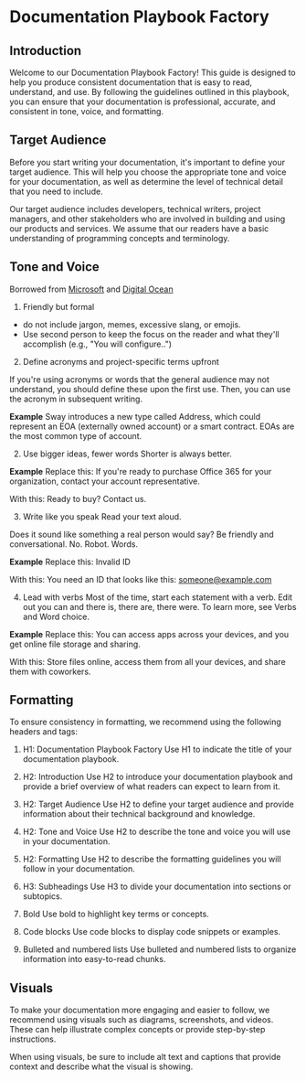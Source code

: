 # Documentation Playbook Factory

## Introduction

Welcome to our Documentation Playbook Factory! This guide is designed to help you produce consistent documentation that is easy to read, understand, and use. By following the guidelines outlined in this playbook, you can ensure that your documentation is professional, accurate, and consistent in tone, voice, and formatting.

## Target Audience

Before you start writing your documentation, it's important to define your target audience. This will help you choose the appropriate tone and voice for your documentation, as well as determine the level of technical detail that you need to include.

Our target audience includes developers, technical writers, project managers, and other stakeholders who are involved in building and using our products and services. We assume that our readers have a basic understanding of programming concepts and terminology.

## Tone and Voice

Borrowed from [Microsoft](https://learn.microsoft.com/en-us/style-guide/top-10-tips-style-voice) and [Digital Ocean](https://www.digitalocean.com/community/tutorials/digitalocean-s-technical-writing-guidelines)

1. Friendly but formal

- do not include jargon, memes, excessive slang, or emojis.
- Use second person to keep the focus on the reader and what they'll accomplish (e.g., "You will configure..")

2. Define acronyms and project-specific terms upfront

If you're using acronyms or words that the general audience may not understand, you should define these upon the first use. Then, you can use the acronym in subsequent writing.

**Example**
Sway introduces a new type called Address, which could represent an EOA (externally owned account) or a smart contract. EOAs are the most common type of account.

2. Use bigger ideas, fewer words
   Shorter is always better.

**Example**
Replace this: If you're ready to purchase Office 365 for your organization, contact your account representative.

With this: Ready to buy? Contact us.

3. Write like you speak
   Read your text aloud.

Does it sound like something a real person would say? Be friendly and conversational. No. Robot. Words.

**Example**
Replace this: Invalid ID

With this: You need an ID that looks like this: someone@example.com

4. Lead with verbs
   Most of the time, start each statement with a verb. Edit out you can and there is, there are, there were. To learn more, see Verbs and Word choice.

**Example**
Replace this: You can access apps across your devices, and you get online file storage and sharing.

With this: Store files online, access them from all your devices, and share them with coworkers.

## Formatting

To ensure consistency in formatting, we recommend using the following headers and tags:

1. H1: Documentation Playbook Factory
   Use H1 to indicate the title of your documentation playbook.

2. H2: Introduction
   Use H2 to introduce your documentation playbook and provide a brief overview of what readers can expect to learn from it.

3. H2: Target Audience
   Use H2 to define your target audience and provide information about their technical background and knowledge.

4. H2: Tone and Voice
   Use H2 to describe the tone and voice you will use in your documentation.

5. H2: Formatting
   Use H2 to describe the formatting guidelines you will follow in your documentation.

6. H3: Subheadings
   Use H3 to divide your documentation into sections or subtopics.

7. Bold
   Use bold to highlight key terms or concepts.

8. Code blocks
   Use code blocks to display code snippets or examples.

9. Bulleted and numbered lists
   Use bulleted and numbered lists to organize information into easy-to-read chunks.

## Visuals

To make your documentation more engaging and easier to follow, we recommend using visuals such as diagrams, screenshots, and videos. These can help illustrate complex concepts or provide step-by-step instructions.

When using visuals, be sure to include alt text and captions that provide context and describe what the visual is showing.
